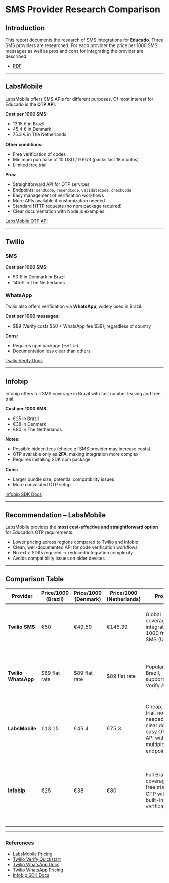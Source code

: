 # SMS Provider Research Comparison

## Introduction
This report documents the research of SMS integrations for **Educado**. Three SMS providers are researched. For each provider the price per 1000 SMS messages as well as pros and cons for integrating the provider are described.

- [PDF](../../database/pdf/sms-provider.pdf)

---

## LabsMobile
LabsMobile offers SMS APIs for different purposes. Of most interest for Educado is the **OTP API**.  

**Cost per 1000 SMS:**
- 13.15 € in Brazil  
- 45.4 € in Denmark  
- 75.3 € in The Netherlands  

**Other conditions:**
- Free verification of codes  
- Minimum purchase of 10 USD / 9 EUR (packs last 18 months)  
- Limited free trial  

**Pros:**
- Straightforward API for OTP services  
- Endpoints: `sendCode`, `resendCode`, `validateCode`, `checkCode`  
- Easy management of verification workflows  
- More APIs available if customization needed  
- Standard HTTP requests (no npm package required)  
- Clear documentation with Node.js examples  

[LabsMobile OTP API](https://www.labsmobile.com/en/sms-api/api-versions/sms-otp)

---

## Twilio

### SMS
**Cost per 1000 SMS:**
- 50 € in Denmark or Brazil  
- 145 € in The Netherlands  

### WhatsApp
Twilio also offers verification via **WhatsApp**, widely used in Brazil.  

**Cost per 1000 messages:**
- $89 (Verify costs $50 + WhatsApp fee $39), regardless of country  

**Cons:**
- Requires npm package (`twilio`)  
- Documentation less clear than others  

[Twilio Verify Docs](https://www.twilio.com/docs/verify)

---

## Infobip
Infobip offers full SMS coverage in Brazil with fast number leasing and free trial.  

**Cost per 1000 SMS:**
- €25 in Brazil  
- €38 in Denmark  
- €80 in The Netherlands  

**Notes:**
- Possible hidden fees (choice of SMS provider may increase costs)  
- OTP available only as **2FA**, making integration more complex  
- Requires installing SDK npm package  

**Cons:**
- Larger bundle size, potential compatibility issues  
- More convoluted OTP setup  

[Infobip SDK Docs](https://www.infobip.com/docs/sdk?page=1)

---

## Recommendation – LabsMobile
LabsMobile provides the **most cost-effective and straightforward option** for Educado’s OTP requirements.  
- Lower pricing across regions compared to Twilio and Infobip  
- Clean, well-documented API for code verification workflows  
- No extra SDKs required → reduced integration complexity  
- Avoids compatibility issues on older devices  

---

## Comparison Table

| Provider       | Price/1000 (Brazil) | Price/1000 (Denmark) | Price/1000 (Netherlands) | Pros                                                                                  | Cons                                                                                           | Recommendation |
|----------------|---------------------|-----------------------|---------------------------|---------------------------------------------------------------------------------------|------------------------------------------------------------------------------------------------|----------------|
| **Twilio SMS** | €50                 | €49.59                | €145.39                   | Global coverage, integrations, 1000 free SMS (US)                                      | High prices, hard-to-read docs, failed msg fee $0.001                                          | Not recommended |
| **Twilio WhatsApp** | $89 flat rate     | $89 flat rate          | $89 flat rate             | Popular in Brazil, supports Verify API                                                 | Requires WhatsApp account, Verify very expensive, needs npm package                            | Recommended only if WhatsApp is preferred |
| **LabsMobile** | €13.15              | €45.4                 | €75.3                     | Cheap, free trial, no SDK needed, clear docs, easy OTP API with multiple endpoints     | Minimum purchase 10 USD / 9 EUR (packs last 18 months)                                         | **Best option** |
| **Infobip**    | €25                 | €38                   | €80                       | Full Brazil coverage, free trial, OTP with built-in pin verification                   | Requires proprietary SDKs, OTP only via 2FA, possible hidden fees, heavier integration process | Not recommended |

---

### References
- [LabsMobile Pricing](https://www.labsmobile.com/en/purchase-sms-price)  
- [Twilio Verify Quickstart](https://www.twilio.com/docs/verify/quickstarts/node-express)  
- [Twilio WhatsApp Docs](https://www.twilio.com/docs/verify/whatsapp)  
- [Twilio WhatsApp Pricing](https://www.twilio.com/en-us/whatsapp/pricing)  
- [Infobip SDK Docs](https://www.infobip.com/docs/sdk?page=1)  
